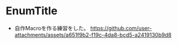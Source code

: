 # EnumTitle
- 自作Macroを作る練習をした。
https://github.com/user-attachments/assets/a651f9b2-f19c-4da8-bcd5-a2419130b9d8

